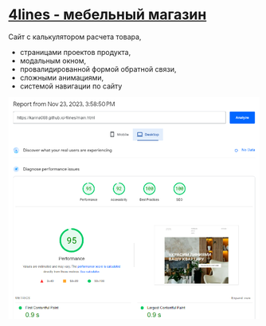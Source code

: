 # [4lines - мебельный магазин](https://karina088.github.io/4lines/main.html)

Сайт с калькулятором расчета товара, 
- страницами проектов продукта, 
- модальным окном, 
- провалидированной формой обратной связи, 
- сложными анимациями, 
- системой навигации по сайту

 ![Speed](https://github.com/Karina088/4lines/raw/main/github-img/pagespeed.png)
  
